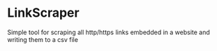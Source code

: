 # LinkScraper
Simple tool for scraping all http/https links embedded in a website and writing them to a csv file
